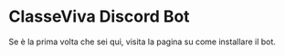 # ClasseViva Discord Bot

Se è la prima volta che sei qui, visita la pagina su come installare il bot.
